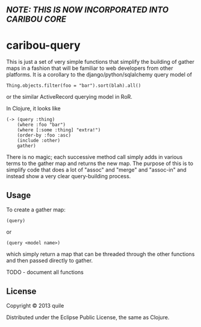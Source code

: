 ## *NOTE: THIS IS NOW INCORPORATED INTO CARIBOU CORE*

# caribou-query

This is just a set of very simple functions that simplify the
building of gather maps in a fashion that will be familiar to web
developers from other platforms.  It is a corollary to the
django/python/sqlalchemy query model of

    Thing.objects.filter(foo = "bar").sort(blah).all()

or the similar ActiveRecord querying model in RoR.

In Clojure, it looks like

    (-> (query :thing)
        (where :foo "bar")
        (where [:some :thing] "extra!")
        (order-by :foo :asc)
        (include :other)
        gather)

There is no magic; each successive method call simply adds in various
terms to the gather map and returns the new map.  The purpose of this is
to simplify code that does a lot of "assoc" and "merge" and "assoc-in" and
instead show a very clear query-building process.


## Usage

To create a gather map:

    (query)

or

    (query <model name>)

which simply return a map that can be threaded through the other functions and
then passed directly to gather.

TODO - document all functions


## License

Copyright © 2013 quile

Distributed under the Eclipse Public License, the same as Clojure.
